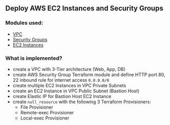 ## Deploy AWS EC2 Instances and Security Groups

### Modules used:

- [VPC](https://registry.terraform.io/modules/terraform-aws-modules/vpc/aws/latest)
- [Security Groups](https://registry.terraform.io/modules/terraform-aws-modules/security-group/aws/latest)
- [EC2 Instances](https://registry.terraform.io/modules/terraform-aws-modules/ec2-instance/aws/latest)

### What is implemented?

- create a VPC with 3-Tier architecture (Web, App, DB)
- create AWS Security Group Terraform module and define HTTP port 80, 22 inbound rule for internet access `0.0.0.0/0`
- create multiple EC2 Instances in VPC Private Subnets
- create an EC2 Instance in VPC Public Subnet (Bastion Host)
- create Elastic IP for Bastion Host EC2 Instance
- create `null_resource` with the following 3 Terraform Provisioners:
  - File Provisioner
  - Remote-exec Provisioner
  - Local-exec Provisioner
